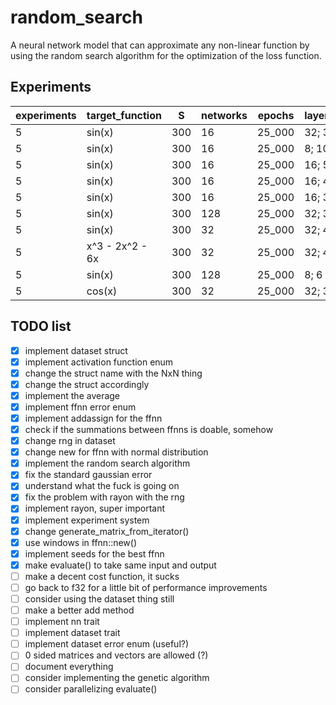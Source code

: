 # random_search

A neural network model that can approximate any non-linear function
by using the random search algorithm for the optimization of the loss function.

## Experiments

| experiments | target_function | S | networks | epochs | layers_sizes | STEP_SIZE | raw mean loss | mean loss % |
|-------------|------|---|----------|--------|--------------|-----------|----------|-------------|
| 5 | sin(x) | 300 | 16 | 25_000 | 32; 3 | 1e-4 | 0.0022145095302255496 | 0.221% |
| 5 | sin(x) | 300 | 16 | 25_000 | 8; 10 | 1e-4 | 0.5271807633104308 | 52.718% |
| 5 | sin(x) | 300 | 16 | 25_000 | 16; 5 | 1e-5 | 0.5271807632693248 | 52.718% |
| 5 | sin(x) | 300 | 16 | 25_000 | 16; 4 | 1e-4 | 0.06721093900301409 | 6.721% |
| 5 | sin(x) | 300 | 16 | 25_000 | 16; 3 | 1e-5 | 0.52699025347444 | 52.699% |
| 5 | sin(x) | 300 | 128 | 25_000 | 32; 3 | 1e-4 | 0.00012897642800016362 | 0.013% |
| 5 | sin(x) | 300 | 32 | 25_000 | 32; 4 | 1e-4 | 0.0009437770169172481 | 0.094% |
| 5 | x^3 - 2x^2 - 6x | 300 | 32 | 25_000 | 32; 4 | 1e-4 | 1390.5025496471226 | 139050.255% |
| 5 | sin(x) | 300 | 128 | 25_000 | 8; 6 | 1e-7 | 0.5271807632690662 | 52.718% |
| 5 | cos(x) | 300 | 32 | 25_000 | 32; 3 | 1e-4 | 0.006531106146449706 | 0.653% |

## TODO list

- [x] implement dataset struct
- [x] implement activation function enum
- [x] change the struct name with the NxN thing
- [x] change the struct accordingly
- [x] implement the average
- [x] implement ffnn error enum
- [x] implement addassign for the ffnn
- [x] check if the summations between ffnns is doable, somehow
- [x] change rng in dataset
- [x] change new for ffnn with normal distribution
- [x] implement the random search algorithm
- [x] fix the standard gaussian error
- [x] understand what the fuck is going on
- [x] fix the problem with rayon with the rng
- [x] implement rayon, super important
- [x] implement experiment system
- [x] change generate_matrix_from_iterator()
- [x] use windows in ffnn::new()
- [x] implement seeds for the best ffnn
- [x] make evaluate() to take same input and output
- [ ] make a decent cost function, it sucks
- [ ] go back to f32 for a little bit of performance improvements
- [ ] consider using the dataset thing still
- [ ] make a better add method
- [ ] implement nn trait
- [ ] implement dataset trait
- [ ] implement dataset error enum (useful?)
- [ ] 0 sided matrices and vectors are allowed (?)
- [ ] document everything
- [ ] consider implementing the genetic algorithm
- [ ] consider parallelizing evaluate()

